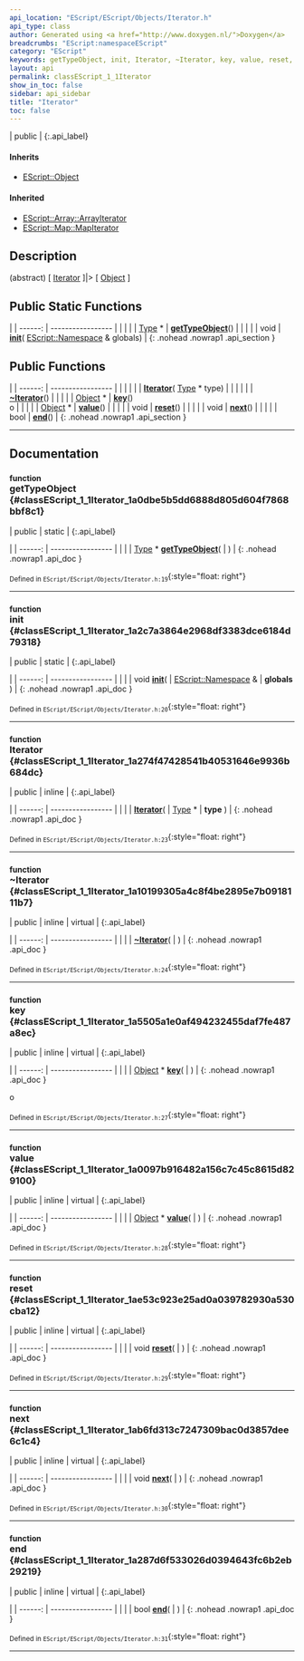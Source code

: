 ```yaml
---
api_location: "EScript/EScript/Objects/Iterator.h"
api_type: class
author: Generated using <a href="http://www.doxygen.nl/">Doxygen</a>
breadcrumbs: "EScript:namespaceEScript"
category: "EScript"
keywords: getTypeObject, init, Iterator, ~Iterator, key, value, reset, next, end
layout: api
permalink: classEScript_1_1Iterator
show_in_toc: false
sidebar: api_sidebar
title: "Iterator"
toc: false
---
```


| public |
{:.api_label}

#### Inherits

* [EScript::Object](classEScript_1_1Object)


#### Inherited

* [EScript::Array::ArrayIterator](classEScript_1_1Array_1_1ArrayIterator)
* [EScript::Map::MapIterator](classEScript_1_1Map_1_1MapIterator)


## Description

(abstract) [ [Iterator](classEScript_1_1Iterator) ]|> [ [Object](classEScript_1_1Object) ]



## Public Static Functions

|
| ------: | ----------------- |
|  | |
| [Type](classEScript_1_1Type) * | **[getTypeObject](#classEScript_1_1Iterator_1a0dbe5b5dd6888d805d604f7868bbf8c1)**() |
|  | |
| void | **[init](#classEScript_1_1Iterator_1a2c7a3864e2968df3383dce6184d79318)**( [EScript::Namespace](classEScript_1_1Namespace) & globals) |
{: .nohead .nowrap1 .api_section }


## Public Functions

|
| ------: | ----------------- |
|  | |
|  | **[Iterator](#classEScript_1_1Iterator_1a274f47428541b40531646e9936b684dc)**( [Type](classEScript_1_1Type) * type) |
|  | |
|  | **[~Iterator](#classEScript_1_1Iterator_1a10199305a4c8f4be2895e7b0918111b7)**() |
|  | |
| [Object](classEScript_1_1Object) * | **[key](#classEScript_1_1Iterator_1a5505a1e0af494232455daf7fe487a8ec)**() <br/> o |
|  | |
| [Object](classEScript_1_1Object) * | **[value](#classEScript_1_1Iterator_1a0097b916482a156c7c45c8615d829100)**() |
|  | |
| void | **[reset](#classEScript_1_1Iterator_1ae53c923e25ad0a039782930a530cba12)**() |
|  | |
| void | **[next](#classEScript_1_1Iterator_1ab6fd313c7247309bac0d3857dee6c1c4)**() |
|  | |
| bool | **[end](#classEScript_1_1Iterator_1a287d6f533026d0394643fc6b2eb29219)**() |
{: .nohead .nowrap1 .api_section }


-------------------------------------------------------------------

## Documentation

### <small>function</small><br/> getTypeObject {#classEScript_1_1Iterator_1a0dbe5b5dd6888d805d604f7868bbf8c1}

| public | static |
{:.api_label}

|
| ------: | ----------------- |
|  |
| [Type](classEScript_1_1Type) * **[getTypeObject](#classEScript_1_1Iterator_1a0dbe5b5dd6888d805d604f7868bbf8c1)**( |  ) |
{: .nohead .nowrap1 .api_doc }





<sub>Defined in `EScript/EScript/Objects/Iterator.h:19`</sub>{:style="float: right"}

-------------------------------------------------------------------

### <small>function</small><br/> init {#classEScript_1_1Iterator_1a2c7a3864e2968df3383dce6184d79318}

| public | static |
{:.api_label}

|
| ------: | ----------------- |
|  |
| void **[init](#classEScript_1_1Iterator_1a2c7a3864e2968df3383dce6184d79318)**( |  [EScript::Namespace](classEScript_1_1Namespace) & | **globals** ) |
{: .nohead .nowrap1 .api_doc }





<sub>Defined in `EScript/EScript/Objects/Iterator.h:20`</sub>{:style="float: right"}

-------------------------------------------------------------------

### <small>function</small><br/> Iterator {#classEScript_1_1Iterator_1a274f47428541b40531646e9936b684dc}

| public | inline |
{:.api_label}

|
| ------: | ----------------- |
|  |
|  **[Iterator](#classEScript_1_1Iterator_1a274f47428541b40531646e9936b684dc)**( |  [Type](classEScript_1_1Type) * | **type** ) |
{: .nohead .nowrap1 .api_doc }





<sub>Defined in `EScript/EScript/Objects/Iterator.h:23`</sub>{:style="float: right"}

-------------------------------------------------------------------

### <small>function</small><br/> ~Iterator {#classEScript_1_1Iterator_1a10199305a4c8f4be2895e7b0918111b7}

| public | inline | virtual |
{:.api_label}

|
| ------: | ----------------- |
|  |
|  **[~Iterator](#classEScript_1_1Iterator_1a10199305a4c8f4be2895e7b0918111b7)**( |  ) |
{: .nohead .nowrap1 .api_doc }





<sub>Defined in `EScript/EScript/Objects/Iterator.h:24`</sub>{:style="float: right"}

-------------------------------------------------------------------

### <small>function</small><br/> key {#classEScript_1_1Iterator_1a5505a1e0af494232455daf7fe487a8ec}

| public | inline | virtual |
{:.api_label}

|
| ------: | ----------------- |
|  |
| [Object](classEScript_1_1Object) * **[key](#classEScript_1_1Iterator_1a5505a1e0af494232455daf7fe487a8ec)**( |  ) |
{: .nohead .nowrap1 .api_doc }

o





<sub>Defined in `EScript/EScript/Objects/Iterator.h:27`</sub>{:style="float: right"}

-------------------------------------------------------------------

### <small>function</small><br/> value {#classEScript_1_1Iterator_1a0097b916482a156c7c45c8615d829100}

| public | inline | virtual |
{:.api_label}

|
| ------: | ----------------- |
|  |
| [Object](classEScript_1_1Object) * **[value](#classEScript_1_1Iterator_1a0097b916482a156c7c45c8615d829100)**( |  ) |
{: .nohead .nowrap1 .api_doc }





<sub>Defined in `EScript/EScript/Objects/Iterator.h:28`</sub>{:style="float: right"}

-------------------------------------------------------------------

### <small>function</small><br/> reset {#classEScript_1_1Iterator_1ae53c923e25ad0a039782930a530cba12}

| public | inline | virtual |
{:.api_label}

|
| ------: | ----------------- |
|  |
| void **[reset](#classEScript_1_1Iterator_1ae53c923e25ad0a039782930a530cba12)**( |  ) |
{: .nohead .nowrap1 .api_doc }





<sub>Defined in `EScript/EScript/Objects/Iterator.h:29`</sub>{:style="float: right"}

-------------------------------------------------------------------

### <small>function</small><br/> next {#classEScript_1_1Iterator_1ab6fd313c7247309bac0d3857dee6c1c4}

| public | inline | virtual |
{:.api_label}

|
| ------: | ----------------- |
|  |
| void **[next](#classEScript_1_1Iterator_1ab6fd313c7247309bac0d3857dee6c1c4)**( |  ) |
{: .nohead .nowrap1 .api_doc }





<sub>Defined in `EScript/EScript/Objects/Iterator.h:30`</sub>{:style="float: right"}

-------------------------------------------------------------------

### <small>function</small><br/> end {#classEScript_1_1Iterator_1a287d6f533026d0394643fc6b2eb29219}

| public | inline | virtual |
{:.api_label}

|
| ------: | ----------------- |
|  |
| bool **[end](#classEScript_1_1Iterator_1a287d6f533026d0394643fc6b2eb29219)**( |  ) |
{: .nohead .nowrap1 .api_doc }





<sub>Defined in `EScript/EScript/Objects/Iterator.h:31`</sub>{:style="float: right"}

-------------------------------------------------------------------

